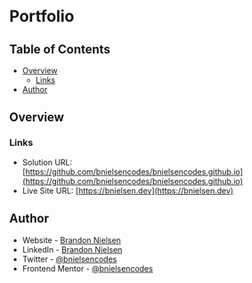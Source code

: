 # Portfolio

## Table of Contents

- [Overview](#overview)
  - [Links](#links)
- [Author](#author)

## Overview








### Links

- Solution URL: [https://github.com/bnielsencodes/bnielsencodes.github.io](https://github.com/bnielsencodes/bnielsencodes.github.io)
- Live Site URL: [https://bnielsen.dev](https://bnielsen.dev)


## Author

- Website - [Brandon Nielsen](https://www.bnielsen.dev)
- LinkedIn - [Brandon Nielsen](https://www.linkedin.com/in/bnielsencodes)
- Twitter - [@bnielsencodes](https://twitter.com/bnielsencodes)
- Frontend Mentor - [@bnielsencodes](https://www.frontendmentor.io/profile/bnielsencodes)
